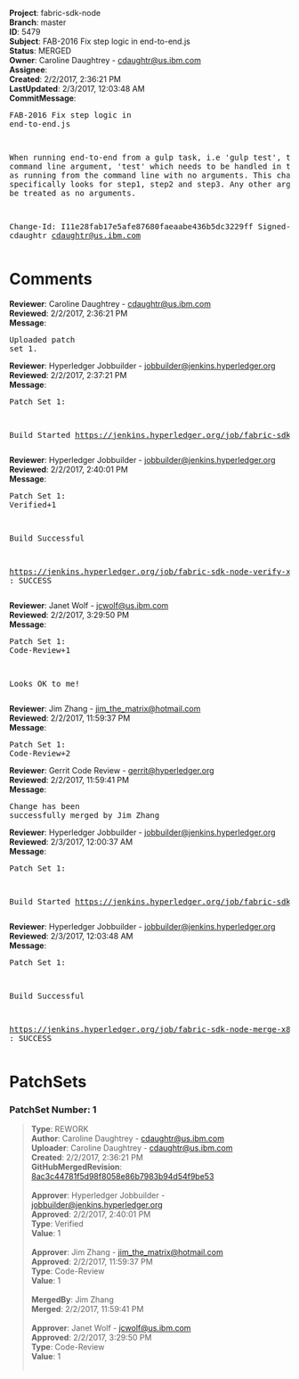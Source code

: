 <strong>Project</strong>: fabric-sdk-node<br><strong>Branch</strong>: master<br><strong>ID</strong>: 5479<br><strong>Subject</strong>: FAB-2016 Fix step logic in end-to-end.js<br><strong>Status</strong>: MERGED<br><strong>Owner</strong>: Caroline Daughtrey - cdaughtr@us.ibm.com<br><strong>Assignee</strong>:<br><strong>Created</strong>: 2/2/2017, 2:36:21 PM<br><strong>LastUpdated</strong>: 2/3/2017, 12:03:48 AM<br><strong>CommitMessage</strong>:<br><pre>FAB-2016 Fix step logic in end-to-end.js

When running end-to-end from a gulp task, i.e
'gulp test', there is a command line argument,
'test' which needs to be handled in the same way
as running from the command line with no arguments.
This change specifically looks for step1, step2
and step3.  Any other arguments will be treated
as no arguments.

Change-Id: I11e28fab17e5afe87680faeaabe436b5dc3229ff
Signed-off-by: cdaughtr <cdaughtr@us.ibm.com>
</pre><h1>Comments</h1><strong>Reviewer</strong>: Caroline Daughtrey - cdaughtr@us.ibm.com<br><strong>Reviewed</strong>: 2/2/2017, 2:36:21 PM<br><strong>Message</strong>: <pre>Uploaded patch set 1.</pre><strong>Reviewer</strong>: Hyperledger Jobbuilder - jobbuilder@jenkins.hyperledger.org<br><strong>Reviewed</strong>: 2/2/2017, 2:37:21 PM<br><strong>Message</strong>: <pre>Patch Set 1:

Build Started https://jenkins.hyperledger.org/job/fabric-sdk-node-verify-x86_64/390/</pre><strong>Reviewer</strong>: Hyperledger Jobbuilder - jobbuilder@jenkins.hyperledger.org<br><strong>Reviewed</strong>: 2/2/2017, 2:40:01 PM<br><strong>Message</strong>: <pre>Patch Set 1: Verified+1

Build Successful 

https://jenkins.hyperledger.org/job/fabric-sdk-node-verify-x86_64/390/ : SUCCESS</pre><strong>Reviewer</strong>: Janet Wolf - jcwolf@us.ibm.com<br><strong>Reviewed</strong>: 2/2/2017, 3:29:50 PM<br><strong>Message</strong>: <pre>Patch Set 1: Code-Review+1

Looks OK to me!</pre><strong>Reviewer</strong>: Jim Zhang - jim_the_matrix@hotmail.com<br><strong>Reviewed</strong>: 2/2/2017, 11:59:37 PM<br><strong>Message</strong>: <pre>Patch Set 1: Code-Review+2</pre><strong>Reviewer</strong>: Gerrit Code Review - gerrit@hyperledger.org<br><strong>Reviewed</strong>: 2/2/2017, 11:59:41 PM<br><strong>Message</strong>: <pre>Change has been successfully merged by Jim Zhang</pre><strong>Reviewer</strong>: Hyperledger Jobbuilder - jobbuilder@jenkins.hyperledger.org<br><strong>Reviewed</strong>: 2/3/2017, 12:00:37 AM<br><strong>Message</strong>: <pre>Patch Set 1:

Build Started https://jenkins.hyperledger.org/job/fabric-sdk-node-merge-x86_64/116/</pre><strong>Reviewer</strong>: Hyperledger Jobbuilder - jobbuilder@jenkins.hyperledger.org<br><strong>Reviewed</strong>: 2/3/2017, 12:03:48 AM<br><strong>Message</strong>: <pre>Patch Set 1:

Build Successful 

https://jenkins.hyperledger.org/job/fabric-sdk-node-merge-x86_64/116/ : SUCCESS</pre><h1>PatchSets</h1><h3>PatchSet Number: 1</h3><blockquote><strong>Type</strong>: REWORK<br><strong>Author</strong>: Caroline Daughtrey - cdaughtr@us.ibm.com<br><strong>Uploader</strong>: Caroline Daughtrey - cdaughtr@us.ibm.com<br><strong>Created</strong>: 2/2/2017, 2:36:21 PM<br><strong>GitHubMergedRevision</strong>: [8ac3c44781f5d98f8058e86b7983b94d54f9be53](https://github.com/hyperledger-gerrit-archive/fabric-sdk-node/commit/8ac3c44781f5d98f8058e86b7983b94d54f9be53)<br><br><strong>Approver</strong>: Hyperledger Jobbuilder - jobbuilder@jenkins.hyperledger.org<br><strong>Approved</strong>: 2/2/2017, 2:40:01 PM<br><strong>Type</strong>: Verified<br><strong>Value</strong>: 1<br><br><strong>Approver</strong>: Jim Zhang - jim_the_matrix@hotmail.com<br><strong>Approved</strong>: 2/2/2017, 11:59:37 PM<br><strong>Type</strong>: Code-Review<br><strong>Value</strong>: 1<br><br><strong>MergedBy</strong>: Jim Zhang<br><strong>Merged</strong>: 2/2/2017, 11:59:41 PM<br><br><strong>Approver</strong>: Janet Wolf - jcwolf@us.ibm.com<br><strong>Approved</strong>: 2/2/2017, 3:29:50 PM<br><strong>Type</strong>: Code-Review<br><strong>Value</strong>: 1<br><br></blockquote>